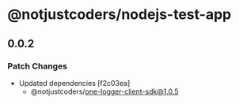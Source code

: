 # @notjustcoders/nodejs-test-app

## 0.0.2

### Patch Changes

- Updated dependencies [f2c03ea]
  - @notjustcoders/one-logger-client-sdk@1.0.5
